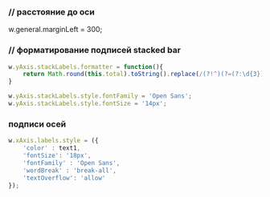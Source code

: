 ### // расстояние до оси
w.general.marginLeft = 300; 


### // форматирование подписей stacked bar

```javascript
w.yAxis.stackLabels.formatter = function(){
    return Math.round(this.total).toString().replace(/(?!^)(?=(?:\d{3})+(?:\.|$))/gm, ' ')
}

w.yAxis.stackLabels.style.fontFamily = 'Open Sans';
w.yAxis.stackLabels.style.fontSize = '14px';
```

### подписи осей
```javascript
w.xAxis.labels.style = ({
    'color' : text1,
    'fontSize': '18px',
    'fontFamily' : 'Open Sans',
    'wordBreak' : 'break-all', 
    'textOverflow': 'allow'
});
```

